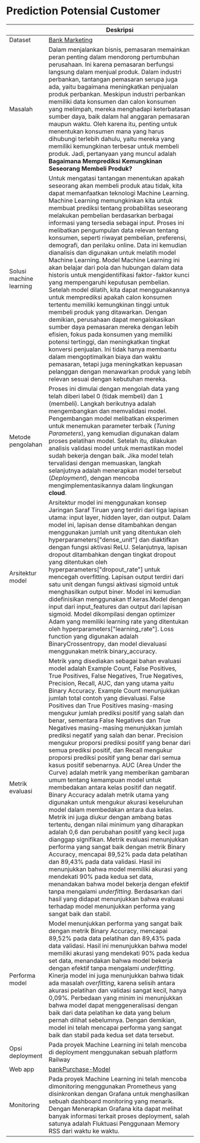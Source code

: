 # Prediction Potensial Customer

| | Deskripsi |
| ----------- | ----------- |
| Dataset | [Bank Marketing](https://www.kaggle.com/datasets/dhirajnirne/bank-marketing) |
| Masalah | Dalam menjalankan bisnis, pemasaran memainkan peran penting dalam mendorong pertumbuhan perusahaan. Ini karena pemasaran berfungsi langsung dalam menjual produk. Dalam industri perbankan, tantangan pemasaran serupa juga ada, yaitu bagaimana meningkatkan penjualan produk perbankan. Meskipun industri perbankan memiliki data konsumen dan calon konsumen yang melimpah, mereka menghadapi keterbatasan sumber daya, baik dalam hal anggaran pemasaran maupun waktu. Oleh karena itu, penting untuk menentukan konsumen mana yang harus dihubungi terlebih dahulu, yaitu mereka yang memiliki kemungkinan terbesar untuk membeli produk. Jadi, pertanyaan yang muncul adalah **Bagaimana Memprediksi Kemungkinan Seseorang Membeli Produk?**|
| Solusi machine learning | Untuk mengatasi tantangan menentukan apakah seseorang akan membeli produk atau tidak, kita dapat memanfaatkan teknologi Machine Learning. Machine Learning memungkinkan kita untuk membuat prediksi tentang probabilitas seseorang melakukan pembelian berdasarkan berbagai informasi yang tersedia sebagai input. Proses ini melibatkan pengumpulan data relevan tentang konsumen, seperti riwayat pembelian, preferensi, demografi, dan perilaku online. Data ini kemudian dianalisis dan digunakan untuk melatih model Machine Learning. Model Machine Learning ini akan belajar dari pola dan hubungan dalam data historis untuk mengidentifikasi faktor-faktor kunci yang mempengaruhi keputusan pembelian. Setelah model dilatih, kita dapat menggunakannya untuk memprediksi apakah calon konsumen tertentu memiliki kemungkinan tinggi untuk membeli produk yang ditawarkan. Dengan demikian, perusahaan dapat mengalokasikan sumber daya pemasaran mereka dengan lebih efisien, fokus pada konsumen yang memiliki potensi tertinggi, dan meningkatkan tingkat konversi penjualan. Ini tidak hanya membantu dalam mengoptimalkan biaya dan waktu pemasaran, tetapi juga meningkatkan kepuasan pelanggan dengan menawarkan produk yang lebih relevan sesuai dengan kebutuhan mereka.|
| Metode pengolahan | Proses ini dimulai dengan mengolah data yang telah diberi label 0 (tidak membeli) dan 1 (membeli). Langkah berikutnya adalah mengembangkan dan memvalidasi model. Pengembangan model melibatkan eksperimen untuk menemukan parameter terbaik (*Tuning Parameters*), yang kemudian digunakan dalam proses pelatihan model. Setelah itu, dilakukan analisis validasi model untuk memastikan model sudah bekerja dengan baik. Jika model telah tervalidasi dengan memuaskan, langkah selanjutnya adalah menerapkan model tersebut (*Deployment*), dengan mencoba mengimplementasikannya dalam lingkungan **cloud**.|
| Arsitektur model | Arsitektur model ini menggunakan konsep Jaringan Saraf Tiruan yang terdiri dari tiga lapisan utama: input layer, hidden layer, dan output. Dalam model ini, lapisan dense ditambahkan dengan menggunakan jumlah unit yang ditentukan oleh hyperparameters["dense_unit"] dan diaktifkan dengan fungsi aktivasi ReLU. Selanjutnya, lapisan dropout ditambahkan dengan tingkat dropout yang ditentukan oleh hyperparameters["dropout_rate"] untuk mencegah overfitting. Lapisan output terdiri dari satu unit dengan fungsi aktivasi sigmoid untuk menghasilkan output biner. Model ini kemudian didefinisikan menggunakan tf.keras.Model dengan input dari input_features dan output dari lapisan sigmoid. Model dikompilasi dengan optimizer Adam yang memiliki learning rate yang ditentukan oleh hyperparameters["learning_rate"]. Loss function yang digunakan adalah BinaryCrossentropy, dan model dievaluasi menggunakan metrik binary_accuracy. |
| Metrik evaluasi | Metrik yang disediakan sebagai bahan evaluasi model adalah Example Count, False Positives, True Positives, False Negatives, True Negatives, Precision, Recall, AUC, dan yang utama yaitu Binary Accuracy. Example Count menunjukkan jumlah total contoh yang dievaluasi. False Positives dan True Positives masing-masing mengukur jumlah prediksi positif yang salah dan benar, sementara False Negatives dan True Negatives masing-masing menunjukkan jumlah prediksi negatif yang salah dan benar. Precision mengukur proporsi prediksi positif yang benar dari semua prediksi positif, dan Recall mengukur proporsi prediksi positif yang benar dari semua kasus positif sebenarnya. AUC (Area Under the Curve) adalah metrik yang memberikan gambaran umum tentang kemampuan model untuk membedakan antara kelas positif dan negatif. Binary Accuracy adalah metrik utama yang digunakan untuk mengukur akurasi keseluruhan model dalam membedakan antara dua kelas. Metrik ini juga diukur dengan ambang batas tertentu, dengan nilai minimum yang diharapkan adalah 0,6 dan perubahan positif yang kecil juga dianggap signifikan. Metrik evaluasi menunjukkan performa yang sangat baik dengan metrik Binary Accuracy, mencapai 89,52% pada data pelatihan dan 89,43% pada data validasi. Hasil ini menunjukkan bahwa model memiliki akurasi yang mendekati 90% pada kedua set data, menandakan bahwa model bekerja dengan efektif tanpa mengalami *underfitting*. Berdasarkan dari hasil yang didapat menunjukkan bahwa evaluasi terhadap model menunjukkan performa yang sangat baik dan stabil.|
| Performa model | Model menunjukkan performa yang sangat baik dengan metrik Binary Accuracy, mencapai 89,52% pada data pelatihan dan 89,43% pada data validasi. Hasil ini menunjukkan bahwa model memiliki akurasi yang mendekati 90% pada kedua set data, menandakan bahwa model bekerja dengan efektif tanpa mengalami *underfitting*. Kinerja model ini juga menunjukkan bahwa tidak ada masalah *overfitting*, karena selisih antara akurasi pelatihan dan validasi sangat kecil, hanya 0,09%. Perbedaan yang minim ini menunjukkan bahwa model dapat menggeneralisasi dengan baik dari data pelatihan ke data yang belum pernah dilihat sebelumnya. Dengan demikian, model ini telah mencapai performa yang sangat baik dan stabil pada kedua set data tersebut.|
| Opsi deployment | Pada proyek Machine Learning ini telah mencoba di deployment menggunakan sebuah platform Railway |
| Web app |[bankPurchase-Model](https://bank-marketing-production.up.railway.app/v1/models/purchase-model/metadata)|
| Monitoring | Pada proyek Machine Learning ini telah mencoba dimonitoring menggunakan Prometheus yang disinkronkan dengan Grafana untuk menghasilkan sebuah dashboard monitoring yang menarik. Dengan Menerapkan Grafana kita dapat melihat banyak informasi terkait proses deployment, salah satunya adalah Fluktuasi Penggunaan Memory RSS dari waktu ke waktu. |